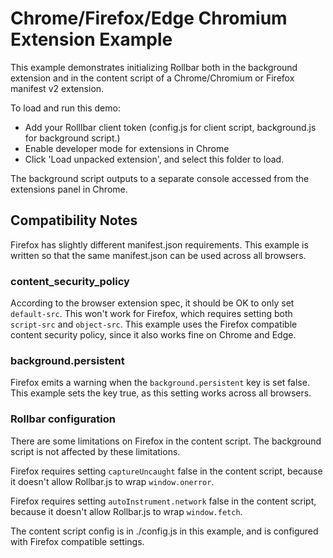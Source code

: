 # Chrome/Firefox/Edge Chromium Extension Example

This example demonstrates initializing Rollbar both in the background extension
and in the content script of a Chrome/Chromium or Firefox manifest v2 extension.

To load and run this demo:

- Add your Rolllbar client token (config.js for client script, background.js for background script.)
- Enable developer mode for extensions in Chrome
- Click 'Load unpacked extension', and select this folder to load.

The background script outputs to a separate console accessed from the extensions
panel in Chrome.

## Compatibility Notes

Firefox has slightly different manifest.json requirements. This example is written
so that the same manifest.json can be used across all browsers.

### content_security_policy

According to the browser extension spec, it should be OK to only set `default-src`.
This won't work for Firefox, which requires setting both `script-src` and `object-src`.
This example uses the Firefox compatible content security policy, since it also
works fine on Chrome and Edge.

### background.persistent

Firefox emits a warning when the `background.persistent` key is set false.
This example sets the key true, as this setting works across all browsers.

### Rollbar configuration

There are some limitations on Firefox in the content script. The background script
is not affected by these limitations.

Firefox requires setting `captureUncaught` false in the content script, because it doesn't allow
Rollbar.js to wrap `window.onerror`.

Firefox requires setting `autoInstrument.network` false in the content script,
because it doesn't allow Rollbar.js to wrap `window.fetch`.

The content script config is in ./config.js in this example, and is configured
with Firefox compatible settings.
